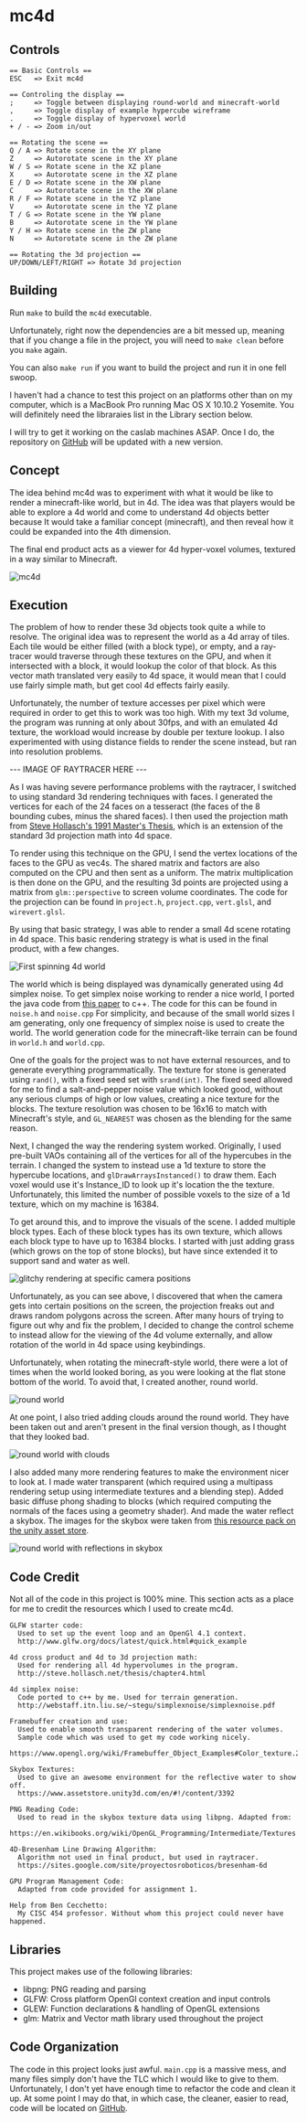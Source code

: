 # mc4d #

## Controls ##
    == Basic Controls ==
    ESC   => Exit mc4d

    == Controling the display ==
    ;     => Toggle between displaying round-world and minecraft-world
    ,     => Toggle display of example hypercube wireframe
    .     => Toggle display of hypervoxel world
    + / - => Zoom in/out

    == Rotating the scene ==
    Q / A => Rotate scene in the XY plane
    Z     => Autorotate scene in the XY plane
    W / S => Rotate scene in the XZ plane
    X     => Autorotate scene in the XZ plane
    E / D => Rotate scene in the XW plane
    C     => Autorotate scene in the XW plane
    R / F => Rotate scene in the YZ plane
    V     => Autorotate scene in the YZ plane
    T / G => Rotate scene in the YW plane
    B     => Autorotate scene in the YW plane
    Y / H => Rotate scene in the ZW plane
    N     => Autorotate scene in the ZW plane

    == Rotating the 3d projection ==
    UP/DOWN/LEFT/RIGHT => Rotate 3d projection

## Building ##
Run `make` to build the `mc4d` executable.

Unfortunately, right now the dependencies are a bit messed up, meaning that if you
change a file in the project, you will need to `make clean` before you `make` again.

You can also `make run` if you want to build the project and run it in one fell swoop.

I haven't had a chance to test this project on an platforms other than on my computer,
which is a MacBook Pro running Mac OS X 10.10.2 Yosemite. You will definitely need
the libraraies list in the Library section below.

I will try to get it working on the caslab machines ASAP. Once I do, the repository on
[GitHub](https://github.com/mystor/mc4d) will be updated with a new version.

## Concept ##
The idea behind mc4d was to experiment with what it would be like to render a minecraft-like world, but in 4d. The idea was that players would be able to explore a 4d world and come to understand 4d objects better because It would take a familiar concept (minecraft), and then reveal how it could be expanded into the 4th dimension.

The final end product acts as a viewer for 4d hyper-voxel volumes, textured in a way similar to Minecraft.

![mc4d](screenshots/mc4d.gif)

## Execution ##
The problem of how to render these 3d objects took quite a while to resolve. The original idea was to represent the world as a 4d array of tiles. Each tile would be either filled (with a block type), or empty, and a ray-tracer would traverse through these textures on the GPU, and when it intersected with a block, it would lookup the color of that block. As this vector math translated very easily to 4d space, it would mean that I could use fairly simple math, but get cool 4d effects fairly easily.

Unfortunately, the number of texture accesses per pixel which were required in order to get this to work was too high. With my text 3d volume, the program was running at only about 30fps, and with an emulated 4d texture, the workload would increase by double per texture lookup. I also experimented with using distance fields to render the scene instead, but ran into resolution problems.

--- IMAGE OF RAYTRACER HERE ---

As I was having severe performance problems with the raytracer, I switched to using standard 3d rendering techniques with faces. I generated the vertices for each of the 24 faces on a tesseract (the faces of the 8 bounding cubes, minus the shared faces). I then used the projection math from [Steve Hollasch's 1991 Master's Thesis](http://steve.hollasch.net/thesis/index.html), which is an extension of the standard 3d projection math into 4d space.

To render using this technique on the GPU, I send the vertex locations of the faces to the GPU as vec4s. The shared matrix and factors are also computed on the CPU and then sent as a uniform. The matrix multiplication is then done on the GPU, and the resulting 3d points are projected using a matrix from `glm::perspective` to screen volume coordinates. The code for the projection can be found in `project.h`, `project.cpp`, `vert.glsl`, and `wirevert.glsl`.

By using that basic strategy, I was able to render a small 4d scene rotating in 4d space. This basic rendering strategy is what is used in the final product, with a few changes.

![First spinning 4d world](screenshots/wip1.gif)

The world which is being displayed was dynamically generated using 4d simplex noise. To get simplex noise working to render a nice world, I ported the java code from [this paper](http://webstaff.itn.liu.se/~stegu/simplexnoise/simplexnoise.pdf) to c++. The code for this can be found in `noise.h` and `noise.cpp` For simplicity, and because of the small world sizes I am generating, only one frequency of simplex noise is used to create the world. The world generation code for the minecraft-like terrain can be found in `world.h` and `world.cpp`.

One of the goals for the project was to not have external resources, and to generate everything programmatically. The texture for stone is generated using `rand()`, with a fixed seed set with `srand(int)`. The fixed seed allowed for me to find a salt-and-pepper noise value which looked good, without any serious clumps of high or low values, creating a nice texture for the blocks. The texture resolution was chosen to be 16x16 to match with Minecraft's style, and `GL_NEAREST` was chosen as the blending for the same reason.

Next, I changed the way the rendering system worked. Originally, I used pre-built VAOs containing all of the vertices for all of the hypercubes in the terrain. I changed the system to instead use a 1d texture to store the hypercube locations, and `glDrawArraysInstanced()` to draw them. Each voxel would use it's Instance_ID to look up it's location the the texture. Unfortunately, this limited the number of possible voxels to the size of a 1d texture, which on my machine is 16384.

To get around this, and to improve the visuals of the scene. I added multiple block types. Each of these block types has its own texture, which allows each block type to have up to 16384 blocks. I started with just adding grass (which grows on the top of stone blocks), but have since extended it to support sand and water as well.

![glitchy rendering at specific camera positions](screenshots/wip2.gif)

Unfortunately, as you can see above, I discovered that when the camera gets into certain positions on the screen, the projection freaks out and draws random polygons across the screen. After many hours of trying to figure out why and fix the problem, I decided to change the control scheme to instead allow for the viewing of the 4d volume externally, and allow rotation of the world in 4d space using keybindings.

Unfortunately, when rotating the minecraft-style world, there were a lot of times when the world looked boring, as you were looking at the flat stone bottom of the world. To avoid that, I created another, round world.

![round world](screenshots/wip3.gif)

At one point, I also tried adding clouds around the round world. They have been taken out and aren't present in the final version though, as I thought that they looked bad.

![round world with clouds](screenshots/wip4.gif)

I also added many more rendering features to make the environment nicer to look at. I made water transparent (which required using a multipass rendering setup using intermediate textures and a blending step). Added basic diffuse phong shading to blocks (which required computing the normals of the faces using a geometry shader). And made the water reflect a skybox. The images for the skybox were taken from [this resource pack on the unity asset store](https://www.assetstore.unity3d.com/en/#!/content/3392).

![round world with reflections in skybox](screenshots/wip5.gif)


## Code Credit ##

Not all of the code in this project is 100% mine. This section acts as a place for me to credit the resources which I used to create mc4d.

    GLFW starter code:
      Used to set up the event loop and an OpenGl 4.1 context.
      http://www.glfw.org/docs/latest/quick.html#quick_example

    4d cross product and 4d to 3d projection math:
      Used for rendering all 4d hypervolumes in the program.
      http://steve.hollasch.net/thesis/chapter4.html

    4d simplex noise:
      Code ported to c++ by me. Used for terrain generation.
      http://webstaff.itn.liu.se/~stegu/simplexnoise/simplexnoise.pdf

    Framebuffer creation and use:
      Used to enable smooth transparent rendering of the water volumes.
      Sample code which was used to get my code working nicely.
      https://www.opengl.org/wiki/Framebuffer_Object_Examples#Color_texture.2C_Depth_texture

    Skybox Textures:
      Used to give an awesome environment for the reflective water to show off.
      https://www.assetstore.unity3d.com/en/#!/content/3392

    PNG Reading Code:
      Used to read in the skybox texture data using libpng. Adapted from:
      https://en.wikibooks.org/wiki/OpenGL_Programming/Intermediate/Textures

    4D-Bresenham Line Drawing Algorithm:
      Algorithm not used in final product, but used in raytracer.
      https://sites.google.com/site/proyectosroboticos/bresenham-6d

    GPU Program Management Code:
      Adapted from code provided for assignment 1.

    Help from Ben Cecchetto:
      My CISC 454 professor. Without whom this project could never have happened.

## Libraries ##
This project makes use of the following libraries:

* libpng: PNG reading and parsing
* GLFW: Cross platform OpenGl context creation and input controls
* GLEW: Function declarations & handling of OpenGL extensions
* glm: Matrix and Vector math library used throughout the project

## Code Organization ##
The code in this project looks just awful. `main.cpp` is a massive mess, and many files
simply don't have the TLC which I would like to give to them. Unfortunately, I don't yet
have enough time to refactor the code and clean it up. At some point I may do that, in
which case, the cleaner, easier to read, code will be located on [GitHub](https://github.com/mystor/mc4d).
